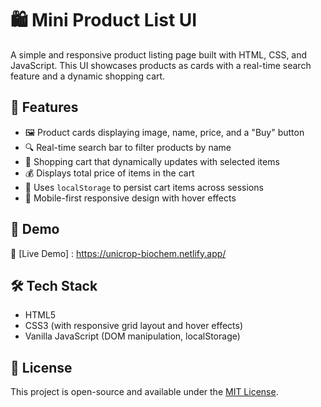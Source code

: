 # 🛍️ Mini Product List UI

A simple and responsive product listing page built with HTML, CSS, and JavaScript. This UI showcases products as cards with a real-time search feature and a dynamic shopping cart.

## 🚀 Features

- 🖼️ Product cards displaying image, name, price, and a "Buy" button
- 🔍 Real-time search bar to filter products by name
- 🛒 Shopping cart that dynamically updates with selected items
- 💰 Displays total price of items in the cart
- 💾 Uses `localStorage` to persist cart items across sessions
- 📱 Mobile-first responsive design with hover effects

## 📸 Demo

🔗 [Live Demo] : https://unicrop-biochem.netlify.app/ 

## 🛠️ Tech Stack

- HTML5
- CSS3 (with responsive grid layout and hover effects)
- Vanilla JavaScript (DOM manipulation, localStorage)

## 📄 License

This project is open-source and available under the [MIT License](LICENSE).
